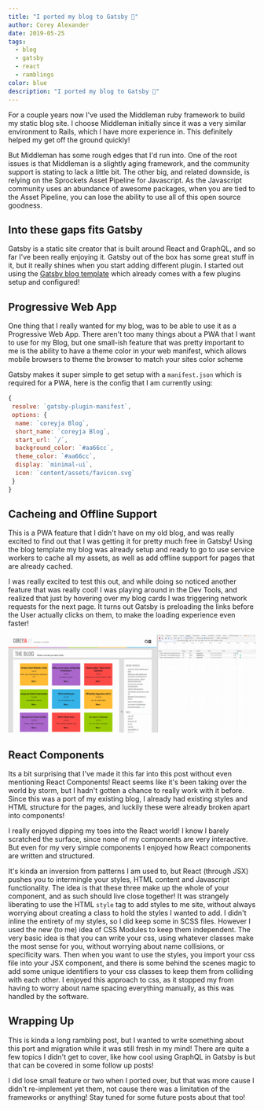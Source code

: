 ```yaml
---
title: "I ported my blog to Gatsby 🎉"
author: Corey Alexander
date: 2019-05-25
tags:
  - blog
  - gatsby
  - react
  - ramblings
color: blue
description: "I ported my blog to Gatsby 🎉"
---
```


For a couple years now I've used the Middleman ruby framework to build my static blog site. I choose Middleman initially since it was a very similar environment to Rails, which I have more experience in. This definitely helped my get off the ground quickly!

But Middleman has some rough edges that I'd run into. One of the root issues is that Middleman is a slightly aging framework, and the community support is stating to lack a little bit. The other big, and related downside, is relying on the Sprockets Asset Pipeline for Javascript. As the Javascript community uses an abundance of awesome packages, when you are tied to the Asset Pipeline, you can lose the ability to use all of this open source goodness.

## Into these gaps fits Gatsby

Gatsby is a static site creator that is built around React and GraphQL, and so far I've been really enjoying it. Gatsby out of the box has some great stuff in it, but it really shines when you start adding different plugin. I started out using the [Gatsby blog template](https://github.com/gatsbyjs/gatsby-starter-blog) which already comes with a few plugins setup and configured!

## Progressive Web App

One thing that I really wanted for my blog, was to be able to use it as a Progressive Web App. There aren't too many things about a PWA that I want to use for my Blog, but one small-ish feature that was pretty important to me is the ability to have a theme color in your web manifest, which allows mobile browsers to theme the browser to match your sites color scheme

Gatsby makes it super simple to get setup with a `manifest.json` which is required for a PWA, here is the config that I am currently using:

```js
{
 resolve: `gatsby-plugin-manifest`,
 options: {
  name: `coreyja Blog`,
  short_name: `coreyja Blog`,
  start_url: `/`,
  background_color: `#aa66cc`,
  theme_color: `#aa66cc`,
  display: `minimal-ui`,
  icon: `content/assets/favicon.svg`
 }
}
```

## Cacheing and Offline Support

This is a PWA feature that I didn't have on my old blog, and was really excited to find out that I was getting it for pretty much free in Gatsby! Using the blog template my blog was already setup and ready to go to use service workers to cache all my assets, as well as add offline support for pages that are already cached.

I was really excited to test this out, and while doing so noticed another feature that was really cool! I was playing around in the Dev Tools, and realized that just by hovering over my blog cards I was triggering network requests for the next page. It turns out Gatsby is preloading the links before the User actually clicks on them, to make the loading experience even faster!

![Preloading Example GIF](preloading.gif)

## React Components

Its a bit surprising that I've made it this far into this post without even mentioning React Components! React seems like it's been taking over the world by storm, but I hadn't gotten a chance to really work with it before. Since this was a port of my existing blog, I already had existing styles and HTML structure for the pages, and luckily these were already broken apart into components!

I really enjoyed dipping my toes into the React world! I know I barely scratched the surface, since none of my components are very interactive. But even for my very simple components I enjoyed how React components are written and structured.

It's kinda an inversion from patterns I am used to, but React (through JSX) pushes you to intermingle your styles, HTML content and Javascript functionality. The idea is that these three make up the whole of your component, and as such should live close together! It was strangely liberating to use the HTML `style` tag to add styles to me site, without always worrying about creating a class to hold the styles I wanted to add. I didn't inline the entirety of my styles, so I did keep some in SCSS files. However I used the new (to me) idea of CSS Modules to keep them independent. The very basic idea is that you can write your css, using whatever classes make the most sense for you, without worrying about name collisions, or specificity wars. Then when you want to use the styles, you import your css file into your JSX component, and there is some behind the scenes magic to add some unique identifiers to your css classes to keep them from colliding with each other. I enjoyed this approach to css, as it stopped my from having to worry about name spacing everything manually, as this was handled by the software.

## Wrapping Up

This is kinda a long rambling post, but I wanted to write something about this port and migration while it was still fresh in my mind! There are quite a few topics I didn't get to cover, like how cool using GraphQL in Gatsby is but that can be covered in some follow up posts!

I did lose small feature or two when I ported over, but that was more cause I didn't re-implement yet them, not cause there was a limitation of the frameworks or anything! Stay tuned for some future posts about that too!
